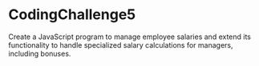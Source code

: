# CodingChallenge5
 
Create a JavaScript program to manage employee salaries and extend its functionality to handle specialized salary calculations for managers, including bonuses.